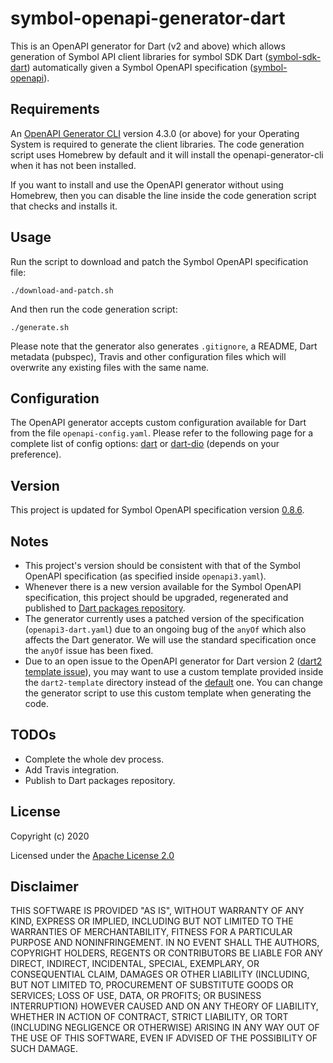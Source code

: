 # symbol-openapi-generator-dart
This is an OpenAPI generator for Dart (v2 and above) which allows generation of Symbol API client libraries for symbol SDK Dart ([symbol-sdk-dart][symbol-sdk-dart-repo]) automatically given a Symbol OpenAPI specification ([symbol-openapi][symbol-openapi-spec-repo]).

## Requirements
An [OpenAPI Generator CLI][openapi-generator-cli-docs] version 4.3.0 (or above) for your Operating System is required to generate the client libraries.
The code generation script uses Homebrew by default and it will install the openapi-generator-cli when it has not been installed.

If you want to install and use the OpenAPI generator without using Homebrew, then you can disable the line inside the code generation script that checks and installs it.

## Usage
Run the script to download and patch the Symbol OpenAPI specification file:
```$bash
./download-and-patch.sh
```
And then run the code generation script:
```$bash
./generate.sh
```
Please note that the generator also generates ```.gitignore```, a README, Dart metadata (pubspec), Travis and other configuration files which will overwrite any existing files with the same name.

## Configuration
The OpenAPI generator accepts custom configuration available for Dart from the file `openapi-config.yaml`. Please refer to the following page for a complete list of config options: [dart][openapi-generator-dart2-configs] or [dart-dio][openapi-generator-dart2-dio-configs] (depends on your preference).

## Version
This project is updated for Symbol OpenAPI specification version [0.8.6][symbol-openapi-spec-file].

## Notes
* This project's version should be consistent with that of the Symbol OpenAPI specification (as specified inside `openapi3.yaml`). 
* Whenever there is a new version available for the Symbol OpenAPI specification, this project should be upgraded, regenerated and published to [Dart packages repository][dart-packages-repo].
* The generator currently uses a patched version of the specification (`openapi3-dart.yaml`) due to an ongoing bug of the `anyOf` which also affects the Dart generator. We will use the standard specification once the `anyOf` issue has been fixed.
* Due to an open issue to the OpenAPI generator for Dart version 2 ([dart2 template issue][openapi-generator-dart2-template-issue]), you may want to use a custom template provided inside the `dart2-template` directory instead of the [default][openapi-generator-dart2-default-template] one. You can change the generator script to use this custom template when generating the code.

## TODOs
* Complete the whole dev process.
* Add Travis integration.
* Publish to Dart packages repository. 

## License
Copyright (c) 2020

Licensed under the [Apache License 2.0](LICENSE)

## Disclaimer
THIS SOFTWARE IS PROVIDED "AS IS", WITHOUT WARRANTY OF ANY KIND, EXPRESS OR IMPLIED, INCLUDING BUT NOT LIMITED TO THE WARRANTIES OF MERCHANTABILITY, FITNESS FOR A PARTICULAR PURPOSE AND NONINFRINGEMENT. IN NO EVENT SHALL THE AUTHORS, COPYRIGHT HOLDERS, REGENTS OR CONTRIBUTORS BE LIABLE FOR ANY DIRECT, INDIRECT, INCIDENTAL, SPECIAL, EXEMPLARY, OR CONSEQUENTIAL CLAIM, DAMAGES OR OTHER LIABILITY (INCLUDING, BUT NOT LIMITED TO, PROCUREMENT OF SUBSTITUTE GOODS OR SERVICES; LOSS OF USE, DATA, OR PROFITS; OR BUSINESS INTERRUPTION) HOWEVER CAUSED AND ON ANY THEORY OF LIABILITY, WHETHER IN ACTION OF CONTRACT, STRICT LIABILITY, OR TORT (INCLUDING NEGLIGENCE OR OTHERWISE) ARISING IN ANY WAY OUT OF THE USE OF THIS SOFTWARE, EVEN IF ADVISED OF THE POSSIBILITY OF SUCH DAMAGE.

[symbol-sdk-dart-repo]: https://github.com/fajarvm/symbol-sdk-dart
[symbol-openapi-spec-repo]: https://github.com/nemtech/symbol-openapi/
[symbol-openapi-spec-file]: https://github.com/nemtech/symbol-openapi/releases/tag/v0.8.6
[openapi-generator-cli-docs]: https://openapi-generator.tech/docs/installation
[openapi-generator-anyof-issue634]: https://github.com/OpenAPITools/openapi-generator/issues/634
[openapi-generator-dart2-template-issue]: https://github.com/OpenAPITools/openapi-generator/pull/3656
[openapi-generator-dart2-default-template]: https://github.com/OpenAPITools/openapi-generator/tree/master/modules/openapi-generator/src/main/resources/dart2
[openapi-generator-dart2-configs]: https://openapi-generator.tech/docs/generators/dart
[openapi-generator-dart2-dio-configs]: https://openapi-generator.tech/docs/generators/dart-dio
[dart-packages-repo]: https://pub.dev
